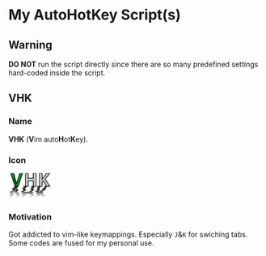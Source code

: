 # My AutoHotKey Script(s)

## Warning

**DO NOT** run the script directly since there are so many predefined settings hard-coded inside the script.

## VHK
### Name
**VHK** (**V**im auto**H**ot**K**ey).

### Icon
<p align="left"><img src="assets/../forVHK/assets/vhk.svg" alt="teaser" height=50px/></p>

### Motivation
Got addicted to vim-like keymappings. Especially `J`&`K` for swiching tabs. Some codes are fused for my personal use.

